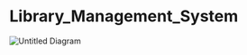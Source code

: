 # Library_Management_System
![Untitled Diagram](https://github.com/user-attachments/assets/a214d27d-4648-4514-b159-2b9361135503)
